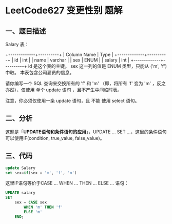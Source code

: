 # LeetCode627 变更性别 题解

## 一、题目描述

Salary 表：

+-------------+----------+
| Column Name | Type     |
+-------------+----------+
| id          | int      |
| name        | varchar  |
| sex         | ENUM     |
| salary      | int      |
+-------------+----------+
id 是这个表的主键。
sex 这一列的值是 ENUM 类型，只能从 ('m', 'f') 中取。
本表包含公司雇员的信息。


请你编写一个 SQL 查询来交换所有的 'f' 和 'm' （即，将所有 'f' 变为 'm' ，反之亦然），仅使用 单个 update 语句 ，且不产生中间临时表。

注意，你必须仅使用一条 update 语句，且 不能 使用 select 语句。



## 二、分析

这题是「**UPDATE语句和条件语句的应用**」，UPDATE ... SET ...，这里的条件语句可以使用IF(condition, true_value, false_value)。



## 三、代码

```sql
update Salary
set sex=if(sex = 'm', 'f', 'm')
```

这里IF语句等价于CASE ... WHEN ... THEN ...  ELSE ... 语句：

```sql
UPDATE salary
SET
    sex = CASE sex
        WHEN 'm' THEN 'f'
        ELSE 'm'
    END;
```



